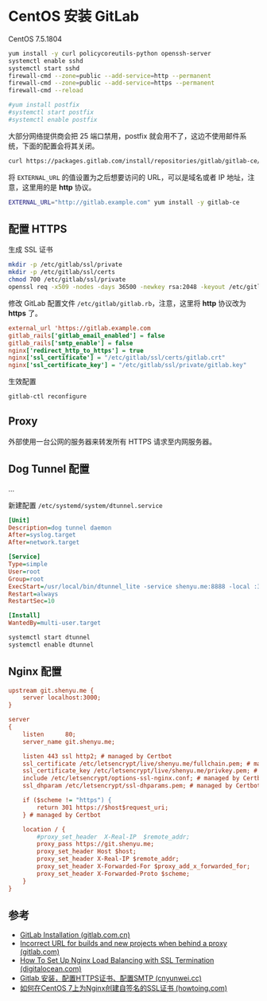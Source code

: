 # CentOS 安装 GitLab

CentOS 7.5.1804

```bash
yum install -y curl policycoreutils-python openssh-server
systemctl enable sshd
systemctl start sshd
firewall-cmd --zone=public --add-service=http --permanent
firewall-cmd --zone=public --add-service=https --permanent
firewall-cmd --reload
```

```bash
#yum install postfix
#systemctl start postfix
#systemctl enable postfix
```

大部分网络提供商会把 25 端口禁用，postfix 就会用不了，这边不使用邮件系统，下面的配置会将其关闭。


```bash
curl https://packages.gitlab.com/install/repositories/gitlab/gitlab-ce/script.rpm.sh | bash
```

将 `EXTERNAL_URL` 的值设置为之后想要访问的 URL，可以是域名或者 IP 地址，注意，这里用的是 **http** 协议。

```bash
EXTERNAL_URL="http://gitlab.example.com" yum install -y gitlab-ce
```

## 配置 HTTPS

生成 SSL 证书

```bash
mkdir -p /etc/gitlab/ssl/private
mkdir -p /etc/gitlab/ssl/certs
chmod 700 /etc/gitlab/ssl/private
openssl req -x509 -nodes -days 36500 -newkey rsa:2048 -keyout /etc/gitlab/ssl/private/gitlab.key -out /etc/gitlab/ssl/certs/gitlab.crt
```

修改 GitLab 配置文件 `/etc/gitlab/gitlab.rb`，注意，这里将 **http** 协议改为 **https** 了。

```cfg
external_url 'https://gitlab.example.com
gitlab_rails['gitlab_email_enabled'] = false
gitlab_rails['smtp_enable'] = false
nginx['redirect_http_to_https'] = true
nginx['ssl_certificate'] = "/etc/gitlab/ssl/certs/gitlab.crt"
nginx['ssl_certificate_key'] = "/etc/gitlab/ssl/private/gitlab.key"
```

生效配置

```bash
gitlab-ctl reconfigure
```

## Proxy

外部使用一台公网的服务器来转发所有 HTTPS 请求至内网服务器。

## Dog Tunnel 配置

...

新建配置 `/etc/systemd/system/dtunnel.service`

```cfg
[Unit]
Description=dog tunnel daemon
After=syslog.target
After=network.target

[Service]
Type=simple
User=root
Group=root
ExecStart=/usr/local/bin/dtunnel_lite -service shenyu.me:8888 -local :3000 -v -xor 18921661936 -auth 18921661936 -action 0.0.0.0:443 -pipe 5 -r
Restart=always
RestartSec=10

[Install]
WantedBy=multi-user.target
```

```bash
systemctl start dtunnel
systemctl enable dtunnel
```


## Nginx 配置

```cfg
upstream git.shenyu.me {
    server localhost:3000;
}

server
{
    listen      80;
    server_name git.shenyu.me;

    listen 443 ssl http2; # managed by Certbot
    ssl_certificate /etc/letsencrypt/live/shenyu.me/fullchain.pem; # managed by Certbot
    ssl_certificate_key /etc/letsencrypt/live/shenyu.me/privkey.pem; # managed by Certbot
    include /etc/letsencrypt/options-ssl-nginx.conf; # managed by Certbot
    ssl_dhparam /etc/letsencrypt/ssl-dhparams.pem; # managed by Certbot

    if ($scheme != "https") {
        return 301 https://$host$request_uri;
    } # managed by Certbot

    location / {
        #proxy_set_header  X-Real-IP  $remote_addr;
        proxy_pass https://git.shenyu.me;
        proxy_set_header Host $host;
        proxy_set_header X-Real-IP $remote_addr;
        proxy_set_header X-Forwarded-For $proxy_add_x_forwarded_for;
        proxy_set_header X-Forwarded-Proto $scheme;
    }
}
```

## 参考

* [GitLab Installation (gitlab.com.cn)](https://www.gitlab.com.cn/installation/#centos-7)
* [Incorrect URL for builds and new projects when behind a proxy (gitlab.com)](https://gitlab.com/gitlab-org/gitlab-ce/issues/14888)
* [How To Set Up Nginx Load Balancing with SSL Termination (digitalocean.com)](https://www.digitalocean.com/community/tutorials/how-to-set-up-nginx-load-balancing-with-ssl-termination)
* [Gitlab 安装，配置HTTPS证书、配置SMTP (cnyunwei.cc)](https://www.cnyunwei.cc/archives/1182)
* [如何在CentOS 7上为Nginx创建自签名的SSL证书 (howtoing.com)](https://www.howtoing.com/how-to-create-a-self-signed-ssl-certificate-for-nginx-on-centos-7/)
